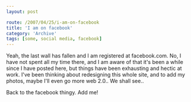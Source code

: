 ```yaml
---
layout: post

route: /2007/04/25/i-am-on-facebook
title: 'I am on facebook'
category: 'Archive'
tags: [some, social media, facebook]
---
```


Yeah, the last wall has fallen and I am registered at facebook.com. No, I have
not spent all my time there, and I am aware of that it's been a while since I
have posted here, but things have been exhausting and hectic at work. I've been
thinking about redesigning this whole site, and to add my photos, maybe I'll
even go more web 2.0.. We shall see..

Back to the facebook thingy. Add me!
